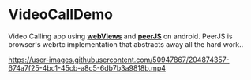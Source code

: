 # VideoCallDemo
Video Calling app using **[webViews](https://developer.android.com/develop/ui/views/layout/webapps/webview)** and **[peerJS](https://peerjs.com/)** on android.
PeerJS is browser's webrtc implementation that abstracts away all the hard work..

https://user-images.githubusercontent.com/50947867/204874357-674a7f25-4bc1-45cb-a8c5-6db7b3a9818b.mp4



